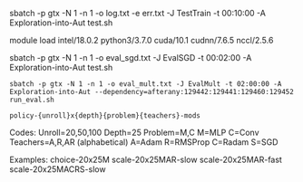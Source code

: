 sbatch -p gtx -N 1 -n 1 -o log.txt -e err.txt -J TestTrain -t 00:10:00 -A Exploration-into-Aut test.sh

module load intel/18.0.2 python3/3.7.0 cuda/10.1 cudnn/7.6.5 nccl/2.5.6

sbatch -p gtx -N 1 -n 1 -o eval_sgd.txt -J EvalSGD -t 00:02:00 -A Exploration-into-Aut test.sh


```
sbatch -p gtx -N 1 -n 1 -o eval_mult.txt -J EvalMult -t 02:00:00 -A Exploration-into-Aut --dependency=afterany:129442:129441:129460:129452 run_eval.sh
```


```
policy-{unroll}x{depth}{problem}{teachers}-mods
```

Codes:
Unroll=20,50,100
Depth=25
Problem=M,C
    M=MLP
    C=Conv
Teachers=A,R,AR (alphabetical)
    A=Adam
    R=RMSProp
    C=Radam
    S=SGD

Examples:
choice-20x25M
scale-20x25MAR-slow
scale-20x25MAR-fast
scale-20x25MACRS-slow
